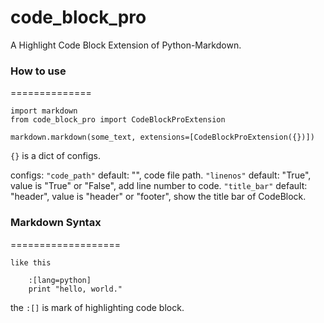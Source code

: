 code_block_pro
==============

A Highlight Code Block Extension of Python-Markdown.

### How to use
==============

    import markdown
    from code_block_pro import CodeBlockProExtension
  
    markdown.markdown(some_text, extensions=[CodeBlockProExtension({})])
  
`{}` is a dict of configs.

configs:
     `"code_path"` default: "", code file path.
     `"linenos"` default: "True", value is "True" or "False", add line number to code.
     `"title_bar"` default: "header", value is "header" or "footer", show the title bar of CodeBlock.
    
### Markdown Syntax
===================

    like this
        
        :[lang=python]
        print "hello, world."
    
    
the `:[]` is mark of highlighting code block.
